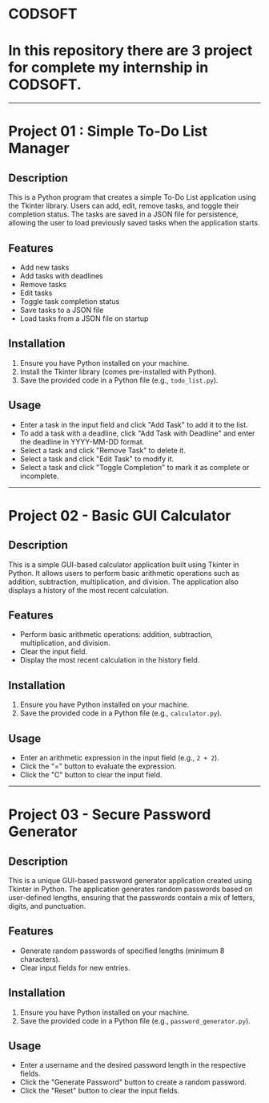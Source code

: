 # CODSOFT
# In this repository there are 3 project for complete my internship in CODSOFT.

---------------------------------------------------------------------------------------------------------------------------------------------------------------------------------------------------------------------

# Project 01 : Simple To-Do List Manager

## Description
This is a Python program that creates a simple To-Do List application using the Tkinter library. Users can add, edit, remove tasks, and toggle their completion status. The tasks are saved in a JSON file for persistence, allowing the user to load previously saved tasks when the application starts.

## Features
- Add new tasks
- Add tasks with deadlines
- Remove tasks
- Edit tasks
- Toggle task completion status
- Save tasks to a JSON file
- Load tasks from a JSON file on startup

## Installation
1. Ensure you have Python installed on your machine.
2. Install the Tkinter library (comes pre-installed with Python).
3. Save the provided code in a Python file (e.g., `todo_list.py`).

## Usage
- Enter a task in the input field and click "Add Task" to add it to the list.
- To add a task with a deadline, click "Add Task with Deadline" and enter the deadline in YYYY-MM-DD format.
- Select a task and click "Remove Task" to delete it.
- Select a task and click "Edit Task" to modify it.
- Select a task and click "Toggle Completion" to mark it as complete or incomplete.

---------------------------------------------------------------------------------------------------------------------------------------------------------------------------------------------------------------------

# Project 02 - Basic GUI Calculator

## Description
This is a simple GUI-based calculator application built using Tkinter in Python. It allows users to perform basic arithmetic operations such as addition, subtraction, multiplication, and division. The application also displays a history of the most recent calculation.

## Features
- Perform basic arithmetic operations: addition, subtraction, multiplication, and division.
- Clear the input field.
- Display the most recent calculation in the history field.

## Installation
1. Ensure you have Python installed on your machine.
2. Save the provided code in a Python file (e.g., `calculator.py`).

## Usage
- Enter an arithmetic expression in the input field (e.g., `2 + 2`).
- Click the "=" button to evaluate the expression.
- Click the "C" button to clear the input field.

---------------------------------------------------------------------------------------------------------------------------------------------------------------------------------------------------------------------

# Project 03 - Secure Password Generator

## Description
This is a unique GUI-based password generator application created using Tkinter in Python. The application generates random passwords based on user-defined lengths, ensuring that the passwords contain a mix of letters, digits, and punctuation.

## Features
- Generate random passwords of specified lengths (minimum 8 characters).
- Clear input fields for new entries.

## Installation
1. Ensure you have Python installed on your machine.
2. Save the provided code in a Python file (e.g., `password_generator.py`).

## Usage
- Enter a username and the desired password length in the respective fields.
- Click the "Generate Password" button to create a random password.
- Click the "Reset" button to clear the input fields.

